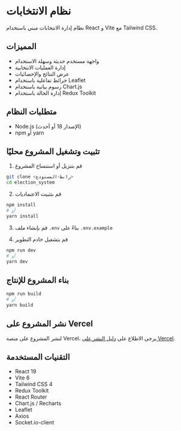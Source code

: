 # نظام الانتخابات

نظام إدارة الانتخابات مبني باستخدام React و Vite مع Tailwind CSS.

## المميزات

- واجهة مستخدم حديثة وسهلة الاستخدام
- إدارة العمليات الانتخابية
- عرض النتائج والإحصائيات
- خرائط تفاعلية باستخدام Leaflet
- رسوم بيانية باستخدام Chart.js
- إدارة الحالة باستخدام Redux Toolkit

## متطلبات النظام

- Node.js (الإصدار 18 أو أحدث)
- npm أو yarn

## تثبيت وتشغيل المشروع محليًا

1. قم بتنزيل أو استنساخ المشروع

```bash
git clone <رابط-المستودع>
cd election_system
```

2. قم بتثبيت الاعتماديات

```bash
npm install
# أو
yarn install
```

3. قم بإنشاء ملف `.env` بناءً على `.env.example`

4. قم بتشغيل خادم التطوير

```bash
npm run dev
# أو
yarn dev
```

## بناء المشروع للإنتاج

```bash
npm run build
# أو
yarn build
```

## نشر المشروع على Vercel

لنشر المشروع على منصة Vercel، يرجى الاطلاع على [دليل النشر على Vercel](./VERCEL_DEPLOYMENT.md).

## التقنيات المستخدمة

- React 19
- Vite 6
- Tailwind CSS 4
- Redux Toolkit
- React Router
- Chart.js / Recharts
- Leaflet
- Axios
- Socket.io-client
